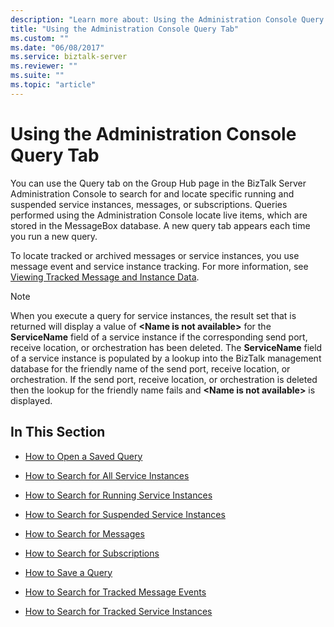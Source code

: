 ```yaml
---
description: "Learn more about: Using the Administration Console Query Tab"
title: "Using the Administration Console Query Tab"
ms.custom: ""
ms.date: "06/08/2017"
ms.service: biztalk-server
ms.reviewer: ""
ms.suite: ""
ms.topic: "article"
---
```

# Using the Administration Console Query Tab
You can use the Query tab on the Group Hub page in the BizTalk Server Administration Console to search for and locate specific running and suspended service instances, messages, or subscriptions. Queries performed using the Administration Console locate live items, which are stored in the MessageBox database. A new query tab appears each time you run a new query.  
  
 To locate tracked or archived messages or service instances, you use message event and service instance tracking. For more information, see [Viewing Tracked Message and Instance Data](../core/viewing-tracked-message-and-instance-data.md).  
  
> [!NOTE]
>  When you execute a query for service instances, the result set that is returned will display a value of **\<Name is not available\>** for the **ServiceName** field of a service instance if the corresponding send port, receive location, or orchestration has been deleted.  The **ServiceName** field of a service instance is populated by a lookup into the BizTalk management database for the friendly name of the send port, receive location, or orchestration.  If the send port, receive location, or orchestration is deleted then the lookup for the friendly name fails and **\<Name is not available\>** is displayed.  
  
## In This Section  
  
-   [How to Open a Saved Query](../core/how-to-open-a-saved-query.md)  
  
-   [How to Search for All Service Instances](../core/how-to-search-for-all-service-instances.md)  
  
-   [How to Search for Running Service Instances](../core/how-to-search-for-running-service-instances.md)  
  
-   [How to Search for Suspended Service Instances](../core/how-to-search-for-suspended-service-instances.md)  
  
-   [How to Search for Messages](../core/how-to-search-for-messages.md)  
  
-   [How to Search for Subscriptions](../core/how-to-search-for-subscriptions.md)  
  
-   [How to Save a Query](../core/how-to-save-a-query.md)  
  
-   [How to Search for Tracked Message Events](../core/how-to-search-for-tracked-message-events.md)  
  
-   [How to Search for Tracked Service Instances](../core/how-to-search-for-tracked-service-instances.md)
